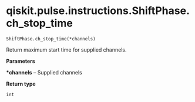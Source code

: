# qiskit.pulse.instructions.ShiftPhase.ch\_stop\_time

`ShiftPhase.ch_stop_time(*channels)`

Return maximum start time for supplied channels.

**Parameters**

**\*channels** – Supplied channels

**Return type**

`int`
